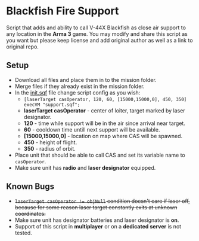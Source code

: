 # Blackfish Fire Support
Script that adds and ability to call V-44X Blackfish as close air support to any location in the **Arma 3** game. 
You may modify and share this script as you want but please keep license and add original author as well as a link to original repo. 
## Setup
* Download all files and place them in to the mission folder.
* Merge files if they already exist in the mission folder.
* In the [init.sqf](init.sqf) file change script config as you wish:
  * `[laserTarget casOperator, 120, 60, [15000,15000,0], 450, 350] execVM "support.sqf";`
  * **laserTarget casOperator** - center of loiter, target marked by laser designator.
  * **120** - time while support will be in the air since arrival near target.
  * **60** - cooldown time untill next support will be available.
  * **[15000,15000,0]** - location on map where CAS will be spawned.
  * **450** - height of flight.
  * **350** - radius of orbit.
* Place unit that should be able to call CAS and set its variable name to `casOperator`.
* Make sure unit has **radio** and **laser designator** equipped.

## Known Bugs
* ~~`laserTarget casOperator != objNull` condition doesn't care if laser off, because for some reason laser target constantly exits at unknown coordinates.~~
* Make sure unit has designator batteries and laser designator is **on**.
* Support of this script in **multiplayer** or on a **dedicated server** is not tested.
